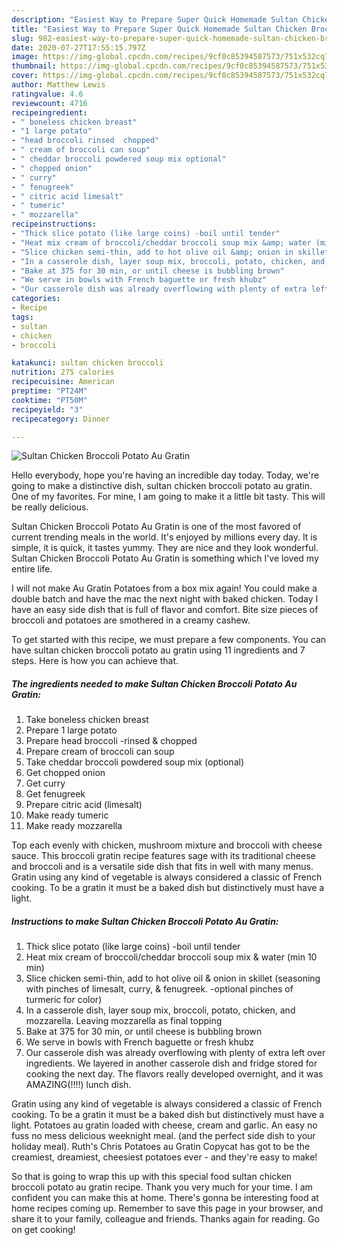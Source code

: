 ```yaml
---
description: "Easiest Way to Prepare Super Quick Homemade Sultan Chicken Broccoli Potato Au Gratin"
title: "Easiest Way to Prepare Super Quick Homemade Sultan Chicken Broccoli Potato Au Gratin"
slug: 982-easiest-way-to-prepare-super-quick-homemade-sultan-chicken-broccoli-potato-au-gratin
date: 2020-07-27T17:55:15.797Z
image: https://img-global.cpcdn.com/recipes/9cf0c85394587573/751x532cq70/sultan-chicken-broccoli-potato-au-gratin-recipe-main-photo.jpg
thumbnail: https://img-global.cpcdn.com/recipes/9cf0c85394587573/751x532cq70/sultan-chicken-broccoli-potato-au-gratin-recipe-main-photo.jpg
cover: https://img-global.cpcdn.com/recipes/9cf0c85394587573/751x532cq70/sultan-chicken-broccoli-potato-au-gratin-recipe-main-photo.jpg
author: Matthew Lewis
ratingvalue: 4.6
reviewcount: 4716
recipeingredient:
- " boneless chicken breast"
- "1 large potato"
- "head broccoli rinsed  chopped"
- " cream of broccoli can soup"
- " cheddar broccoli powdered soup mix optional"
- " chopped onion"
- " curry"
- " fenugreek"
- " citric acid limesalt"
- " tumeric"
- " mozzarella"
recipeinstructions:
- "Thick slice potato (like large coins) -boil until tender"
- "Heat mix cream of broccoli/cheddar broccoli soup mix &amp; water (min 10 min)"
- "Slice chicken semi-thin, add to hot olive oil &amp; onion in skillet (seasoning with pinches of limesalt, curry, &amp; fenugreek. -optional pinches of turmeric for color)"
- "In a casserole dish, layer soup mix, broccoli, potato, chicken, and mozzarella. Leaving mozzarella as final topping"
- "Bake at 375 for 30 min, or until cheese is bubbling brown"
- "We serve in bowls with French baguette or fresh khubz"
- "Our casserole dish was already overflowing with plenty of extra left over ingredients. We layered in another casserole dish and fridge stored for cooking the next day. The flavors really developed overnight, and it was AMAZING(!!!!) lunch dish."
categories:
- Recipe
tags:
- sultan
- chicken
- broccoli

katakunci: sultan chicken broccoli 
nutrition: 275 calories
recipecuisine: American
preptime: "PT24M"
cooktime: "PT50M"
recipeyield: "3"
recipecategory: Dinner

---
```



![Sultan Chicken Broccoli Potato Au Gratin](https://img-global.cpcdn.com/recipes/9cf0c85394587573/751x532cq70/sultan-chicken-broccoli-potato-au-gratin-recipe-main-photo.jpg)

Hello everybody, hope you're having an incredible day today. Today, we're going to make a distinctive dish, sultan chicken broccoli potato au gratin. One of my favorites. For mine, I am going to make it a little bit tasty. This will be really delicious.

Sultan Chicken Broccoli Potato Au Gratin is one of the most favored of current trending meals in the world. It's enjoyed by millions every day. It is simple, it is quick, it tastes yummy. They are nice and they look wonderful. Sultan Chicken Broccoli Potato Au Gratin is something which I've loved my entire life.

I will not make Au Gratin Potatoes from a box mix again! You could make a double batch and have the mac the next night with baked chicken. Today I have an easy side dish that is full of flavor and comfort. Bite size pieces of broccoli and potatoes are smothered in a creamy cashew.


To get started with this recipe, we must prepare a few components. You can have sultan chicken broccoli potato au gratin using 11 ingredients and 7 steps. Here is how you can achieve that.

<!--inarticleads1-->

##### The ingredients needed to make Sultan Chicken Broccoli Potato Au Gratin:

1. Take  boneless chicken breast
1. Prepare 1 large potato
1. Prepare head broccoli -rinsed &amp; chopped
1. Prepare  cream of broccoli can soup
1. Take  cheddar broccoli powdered soup mix (optional)
1. Get  chopped onion
1. Get  curry
1. Get  fenugreek
1. Prepare  citric acid (limesalt)
1. Make ready  tumeric
1. Make ready  mozzarella


Top each evenly with chicken, mushroom mixture and broccoli with cheese sauce. This broccoli gratin recipe features sage with its traditional cheese and broccoli and is a versatile side dish that fits in well with many menus. Gratin using any kind of vegetable is always considered a classic of French cooking. To be a gratin it must be a baked dish but distinctively must have a light. 

<!--inarticleads2-->

##### Instructions to make Sultan Chicken Broccoli Potato Au Gratin:

1. Thick slice potato (like large coins) -boil until tender
1. Heat mix cream of broccoli/cheddar broccoli soup mix &amp; water (min 10 min)
1. Slice chicken semi-thin, add to hot olive oil &amp; onion in skillet (seasoning with pinches of limesalt, curry, &amp; fenugreek. -optional pinches of turmeric for color)
1. In a casserole dish, layer soup mix, broccoli, potato, chicken, and mozzarella. Leaving mozzarella as final topping
1. Bake at 375 for 30 min, or until cheese is bubbling brown
1. We serve in bowls with French baguette or fresh khubz
1. Our casserole dish was already overflowing with plenty of extra left over ingredients. We layered in another casserole dish and fridge stored for cooking the next day. The flavors really developed overnight, and it was AMAZING(!!!!) lunch dish.


Gratin using any kind of vegetable is always considered a classic of French cooking. To be a gratin it must be a baked dish but distinctively must have a light. Potatoes au gratin loaded with cheese, cream and garlic. An easy no fuss no mess delicious weeknight meal. (and the perfect side dish to your holiday meal). Ruth&#39;s Chris Potatoes au Gratin Copycat has got to be the creamiest, dreamiest, cheesiest potatoes ever - and they&#39;re easy to make! 

So that is going to wrap this up with this special food sultan chicken broccoli potato au gratin recipe. Thank you very much for your time. I am confident you can make this at home. There's gonna be interesting food at home recipes coming up. Remember to save this page in your browser, and share it to your family, colleague and friends. Thanks again for reading. Go on get cooking!
